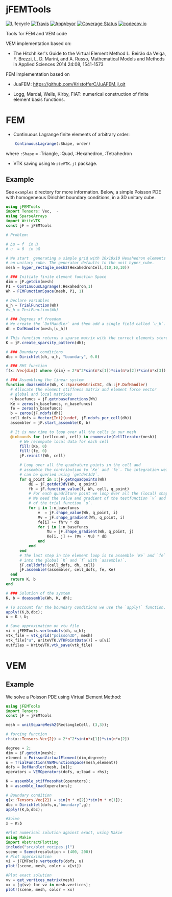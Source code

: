 # jFEMTools

![Lifecycle](https://img.shields.io/badge/lifecycle-experimental-orange.svg)
[![Travis](https://travis-ci.org/Paulms/jFEMTools.jl.svg?branch=master)](https://travis-ci.org/Paulms/jFEMTools.jl)
[![AppVeyor](https://ci.appveyor.com/api/projects/status/99gxgpykq2nd7gp8?svg=true)](https://ci.appveyor.com/project/Paulms/jfemtools-jl)
[![Coverage Status](https://coveralls.io/repos/github/Paulms/jFEMTools.jl/badge.svg?branch=master)](https://coveralls.io/github/Paulms/jFEMTools.jl?branch=master)
[![codecov.io](http://codecov.io/github/Paulms/jFEMTools.jl/coverage.svg?branch=master)](http://codecov.io/github/Paulms/jFEMTools.jl?branch=master)

Tools for FEM and VEM code

VEM implementation based on:

- The Hitchhiker's Guide to the Virtual Element Method
L. Beirão da Veiga, F. Brezzi, L. D. Marini, and A. Russo, Mathematical Models and Methods in Applied Sciences 2014 24:08, 1541-1573

FEM implementation based on

- JuaFEM: https://github.com/KristofferC/JuAFEM.jl.git

- Logg, Mardal, Wells, Kirby, FIAT: numerical construction of finite element basis functions.

# FEM
- Continuous Lagrange finite elements of arbitrary order:

```julia
    ContinuousLagrange(:Shape, order)
```

where `:Shape` = :Triangle, :Quad, :Hexahedron, :Tetrahedron

- VTK saving using `WriteVTK.jl` package.

## Example

See `examples` directory for more information. Below, a simple Poisson PDE with homogeneous Dirichlet boundary conditions, in a 3D unitary cube.

```julia
using jFEMTools
import Tensors: Vec,  ⋅
using SparseArrays
import WriteVTK
const jF = jFEMTools

# Problem: 

# Δu = f  in Ω
# u  = 0  in ∂Ω

# We start  generating a simple grid with 10x10x10 Hexahedron elements
# on unitary cube. The generator defaults to the unit hyper_cube.
mesh = hyper_rectagle_mesh2(HexahedronCell,(10,10,10))

# ### Initiate finite element function Space
dim = jF.getdim(mesh)
P1 = ContinuousLagrange(:Hexahedron,1)
Wh = FEMFunctionSpace(mesh, P1, 1)

# Declare variables
u_h = TrialFunction(Wh)
#v_h = TestFunction(Wh)

# ### Degrees of freedom
# We create the `DofHandler` and then add a single field called `u_h`.
dh = DofHandler(mesh,[u_h])

# This function returns a sparse matrix with the correct elements stored.
K = jF.create_sparsity_pattern(dh);

# ### Boundary conditions
dbc = Dirichlet(dh, u_h, "boundary", 0.0)

# ### RHS function
f(x::Vec{dim}) where {dim} = 2*π^2*sin(π*x[1])*sin(π*x[2])*sin(π*x[3])

# ### Assembling the linear system
function doassemble(Wh, K::SparseMatrixCSC, dh::jF.DofHandler)
  # Allocate the element stiffness matrix and element force vector
  # global and local matrices
  n_basefuncs = jF.getnbasefunctions(Wh)
  Ke = zeros(n_basefuncs, n_basefuncs)
  fe = zeros(n_basefuncs)
  b = zeros(jF.ndofs(dh))
  cell_dofs = Vector{Int}(undef, jF.ndofs_per_cell(dh))
  assembler = jF.start_assemble(K, b)

  # It is now time to loop over all the cells in our mesh
  @inbounds for (cellcount, cell) in enumerate(CellIterator(mesh))
      # We recompute local data for each cell
      fill!(Ke, 0)
      fill!(fe, 0)
      jF.reinit!(Wh, cell)

      # Loop over all the quadrature points in the cell and
      # assemble the contribution to `Ke` and `fe`. The integration weight
      # can be queried using `getdetJdV`.
      for q_point in 1:jF.getnquadpoints(Wh)
          dΩ = jF.getdetJdV(Wh, q_point)
          fh = jF.function_value(f, Wh, cell, q_point)
          # For each quadrature point we loop over all the (local) shape functions.
          # We need the value and gradient of the testfunction `v` and also the gradient
          # of the trial function `u`.
          for i in 1:n_basefuncs
              v  = jF.shape_value(Wh, q_point, i)
              ∇v = jF.shape_gradient(Wh, q_point, i)
              fe[i] += fh*v * dΩ
              for j in 1:n_basefuncs
                  ∇u = jF.shape_gradient(Wh, q_point, j)
                  Ke[i, j] += (∇v ⋅ ∇u) * dΩ
              end
          end
      end
      # The last step in the element loop is to assemble `Ke` and `fe`
      # into the global `K` and `f` with `assemble!`.
      jF.celldofs!(cell_dofs, dh, cell)
      jF.assemble!(assembler, cell_dofs, fe, Ke)
  end
  return K, b
end

# ### Solution of the system
K, b = doassemble(Wh, K, dh);

# To account for the boundary conditions we use the `apply!` function.
apply!(K,b,dbc);
u = K \ b;

# Save approximation on vtu file
vi = jFEMTools.vertexdofs(dh, u_h);
vtk_file = vtk_grid("poisson3D", mesh)
vtk_file["u", WriteVTK.VTKPointData()] = u[vi]
outfiles = WriteVTK.vtk_save(vtk_file)
```

# VEM
## Example

We solve a Poisson PDE using Virtual Element Method:

```julia
using jFEMTools
import Tensors
const jF = jFEMTools

mesh = unitSquareMesh2(RectangleCell, (3,3));

# forcing function
rhs(x::Tensors.Vec{2}) = 2*π^2*sin(π*x[1])*sin(π*x[2])

degree = 2;
dim = jF.getdim(mesh);
element = PoissonVirtualElement(dim,degree);
u = TrialFunction(VEMFunctionSpace(mesh,element))
dofs = DofHandler(mesh, [u]);
operators = VEMOperators(dofs, u;load = rhs);

K = assemble_stiffnessMat(operators);
b = assemble_load(operators);

# Boundary condition
g(x::Tensors.Vec{2}) = sin(π * x[2])*sin(π * x[1]);
dbc = Dirichlet(dofs,u,"boundary",g);
apply!(K,b,dbc);

#Solve
x = K\b

#Plot numerical solution against exact, using Makie
using Makie
import AbstractPlotting
include("src/plot_recipes.jl")
scene = Scene(resolution = (400, 200))
# Plot approximation
vi = jFEMTools.vertexdofs(dofs, u)
plot!(scene, mesh, color = x[vi])

#Plot exact solution
vv = get_vertices_matrix(mesh)
xx = [g(vv) for vv in mesh.vertices];
plot!(scene, mesh, color = xx)
```

